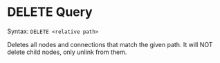 # DELETE Query

Syntax: `DELETE <relative path>`

Deletes all nodes and connections that match the given path. It will NOT delete child nodes, only unlink from them.
